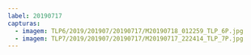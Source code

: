 ```yaml
---
label: 20190717
capturas:
  - imagem: TLP6/2019/201907/20190717/M20190718_012259_TLP_6P.jpg
  - imagem: TLP7/2019/201907/20190717/M20190717_222414_TLP_7P.jpg
---
```


